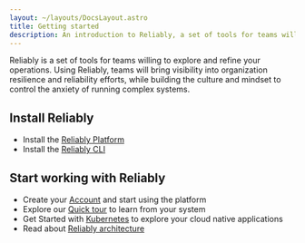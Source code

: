 ```yaml
---
layout: ~/layouts/DocsLayout.astro
title: Getting started
description: An introduction to Reliably, a set of tools for teams willing to bring modern SRE and DevOps methods to their development workflow
---
```


Reliably is a set of tools for teams willing to explore and refine your operations.
Using Reliably, teams will bring visibility into organization resilience and reliability efforts, while building the culture and mindset to control the anxiety of running
complex systems.

## Install Reliably

- Install the [Reliably Platform](/docs/install/platform)
- Install the [Reliably CLI](/docs/cli)

## Start working with Reliably

- Create your [Account](/docs/account) and start using the platform
- Explore our [Quick tour](/docs/guides/tour/) to learn from your system
- Get Started with [Kubernetes](/docs/guides/get-started-with/kubernetes) to explore your cloud native applications
- Read about [Reliably architecture](/docs/how-it-works/)
